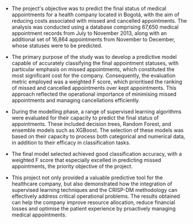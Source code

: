 - The project's objective was to predict the final status of medical appointments for a health company located in Bogotá, with the aim of reducing costs associated with missed and cancelled appointments. The analysis was conducted using a database comprising 67,650 medical appointment records from July to November 2013, along with an additional set of 16,864 appointments from November to December, whose statuses were to be predicted.

- The primary purpose of the study was to develop a predictive model capable of accurately classifying the final appointment statuses, with particular emphasis on missed appointments, which constituted the most significant cost for the company. Consequently, the evaluation metric employed was a weighted F score, which prioritised the ranking of missed and cancelled appointments over kept appointments. This approach reflected the operational importance of minimising missed appointments and managing cancellations efficiently.

- During the modelling phase, a range of supervised learning algorithms were evaluated for their capacity to predict the final status of appointments. These included decision trees, Random Forest, and ensemble models such as XGBoost. The selection of these models was based on their capacity to process both categorical and numerical data, in addition to their efficacy in classification tasks.
  
- The final model selected achieved good classification accuracy, with a weighted F score that especially excelled in predicting missed appointments, the priority objective of the project.
  
- This project not only provided a valuable predictive tool for the healthcare company, but also demonstrated how the integration of supervised learning techniques and the CRISP-DM methodology can effectively address critical operational problems. The results obtained can help the company improve resource allocation, reduce financial losses and optimise the patient experience by proactively managing medical appointments.

